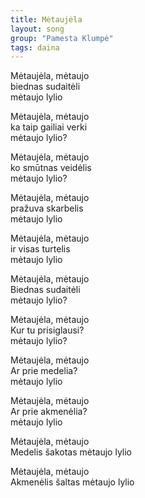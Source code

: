 ```yaml
---
title: Mėtaujėla
layout: song
group: "Pamesta Klumpė"
tags: daina
---
```


Mėtaujėla, mėtaujo  
biednas sudaitėli  
mėtaujo lylio

Mėtaujėla, mėtaujo  
ka taip gailiai verki  
mėtaujo lylio?

Mėtaujėla, mėtaujo  
ko smūtnas veidėlis  
mėtaujo lylio?

Mėtaujėla, mėtaujo  
pražuva skarbelis  
mėtaujo lylio

Mėtaujėla, mėtaujo  
ir visas turtelis  
mėtaujo lylio

Mėtaujėla, mėtaujo  
Biednas sudaitėli  
mėtaujo lylio?

Mėtaujėla, mėtaujo  
Kur tu prisiglausi?  
mėtaujo lylio?

Mėtaujėla, mėtaujo  
Ar prie medelia?  
mėtaujo lylio

Mėtaujėla, mėtaujo  
Ar prie akmenėlia?  
mėtaujo lylio

Mėtaujėla, mėtaujo  
Medelis šakotas
mėtaujo lylio

Mėtaujėla, mėtaujo  
Akmenėlis šaltas
mėtaujo lylio
